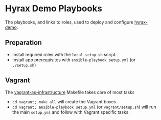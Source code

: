 Hyrax Demo Playbooks
====================

The playbooks, and links to roles, used to deploy and configure [hyrax-demo][hd].

Preparation
-----------

* Install required roles with the `local-setup.sh` script.
* Install app prerequisites with `ansible-playbook setup.yml` (or `./setup.sh`)

Vagrant
-------

The [vagrant-as-infrastructure][v] Makefile takes care of most tasks

* `cd vagrant; make all` will create the Vagrant boxes
* `cd vagrant; ansible-playbook setup.yml` (or `vagrant/setup.sh`) will run the main `setup.yml` and follow with Vagrant specific tasks.

[hd]: https://github.com/ucsdlib/hyrax-demo "A repository for testing hyrax releases"
[v]: https://github.com/jhriv/vagrant-as-infrastructure
